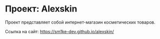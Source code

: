 # Проект: Alexskin

Проект представляет собой интернет-магазин косметических товаров.

Ссылка на сайт: https://sm1ke-dev.github.io/alexskin/

